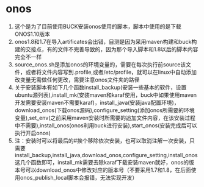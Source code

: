 # onos
1. 这个是为了目前使用BUCK安装onos使用的脚本，脚本中使用的是下载ONOS1.10版本
2. onos1.8和1.7在导入artificates会出错，目测是因为采用maven构建和buck构建的交接点，有的文件不完善导致的，因为那个导入脚本和1.8以后的脚本内容完全不一样
3. source_onos.sh是添加onos的环境变量的，需要在每次执行前source该文件，或者将文件内容写到.profile,或者/etc/profile，就可以在linux中自动添加改变量无需做任何更改，需要注意onos文件夹的路径
4. 关于安装脚本有如下几个函数install_backup(安装一些基本的软件，设置ubuntu源列表),install_mk(安装maven和karaf使用，buck中如果使用maven开发需要安装maven不需要karaf)，install_java(安装java配置环境)，download_onos(下载onos源码),configure_setting(添加onos所需要的环境变量),set_env(之前采用maven安装时所需要的追加文件内容，在该安装过程中不需要),install_onos(onos利用buck进行安装),start_onos(安装完成后可以执行开启onos)
5. 注：安装时可以将最后的#挨个移除依次安装，也可以取消注解一次安装，只需要install_backup,install_java,download_onos,configure_setting,install_onos这几个函数即可，install_mk需要去除karaf下载安装maven就好，onos的版本号可以download_onos中修改对应的版本号（不要采用1.7和1.8，在后面使用onos_publish_local脚本会报错，无法实现开发）
